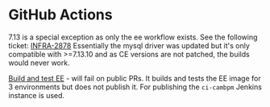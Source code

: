 # GitHub Actions

7.13 is a special exception as only the ee workflow exists.
See the following ticket: [INFRA-2878](https://jira.camunda.com/browse/INFRA-2878)
Essentially the mysql driver was updated but it's only compatible with >=7.13.10 and as CE versions are not patched, the builds would never work.

[Build and test EE](./build-and-test-ee.yml) - will fail on public PRs. It builds and tests the EE image for 3 environments but does not publish it. For publishing the `ci-cambpm` Jenkins instance is used.
